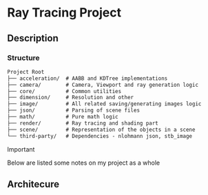 # Ray Tracing Project

Description
-

### Structure

```markdown
Project Root
├── acceleration/  # AABB and KDTree implementations
├── camera/        # Camera, Viewport and ray generation logic
├── core/          # Common utilities 
├── dimension/     # Resolution and other
├── image/         # All related saving/generating images logic
├── json/          # Parsing of scene files
├── math/          # Pure math logic
├── render/        # Ray tracing and shading part
├── scene/         # Representation of the objects in a scene
└── third-party/   # Dependencies - nlohmann json, stb_image
```

> [!IMPORTANT]
> Below are listed some notes on my project as a whole

## Architecure

